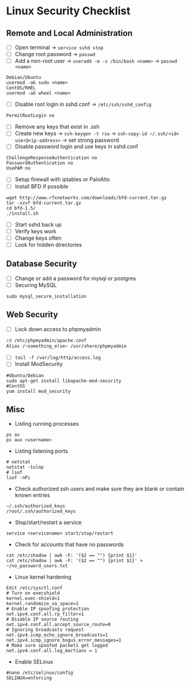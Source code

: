 # Linux Security Checklist

## Remote and Local Administration

* [ ] Open terminal -> `service sshd stop`
* [ ] Change root password -> `passwd`
* [ ] Add a non-root user -> `useradd -m -s /bin/bash <name>` -> `passwd <name>`
```
Debian/Ubuntu
usermod -aG sudo <name>
CentOS/RHEL
usermod -aG wheel <name>
```
* [ ] Disable root login in sshd.conf -> `/etc/ssh/sshd_config`
```
PermitRootLogin no
```
* [ ] Remove any keys that exist in .ssh
* [ ] Create new keys -> `ssh-keygen -t rsa` -> `ssh-copy-id ~/.ssh/<id> user@<ip-address>` -> set strong password
* [ ] Disable password login and use keys in sshd.conf
```
ChallengeResponseAuthentication no
PasswordAuthentication no
UsePAM no
```
* [ ] Setup firewall with iptables or PaloAlto
* [ ] Install BFD if possible
```
wget http://www.rfxnetworks.com/downloads/bfd-current.tar.gz
tar -xzvf bfd-current.tar.gz 
cd bfd-1.5/
./install.sh
```
* [ ] Start sshd back up
* [ ] Verify keys work
* [ ] Change keys often
* [ ] Look for hidden directories

## Database Security

* [ ] Change or add a password for mysql or postgres
* [ ] Securing MySQL
```
sudo mysql_secure_installation
```

## Web Security

* [ ] Lock down access to phpmyadmin
```bash
cd /etc/phpmyadmin/apache.conf
Alias /<something_else> /usr/share/phpmyadmin
```
* [ ] `tail -f /var/log/http/access.log`
* [ ] Install ModSecurity
```
#Ubuntu/Debian
sudo apt-get install libapache-mod-security
#CentOS
yum install mod_security
```

## Misc

* Listing running processes
```
ps ax
ps aux <username>
```
* Listing listening ports
```
# netstat
netstat -tulnp
# lsof
lsof -nPi
```
* Check authorized ssh users and make sure they are blank or contain known entries
```
~/.ssh/authorized_keys
/root/.ssh/authorized_keys
```
* Stop/start/restart a service
```
service <servicename> start/stop/restart
```
* Check for accounts that have no passwords
```
cat /etc/shadow | awk -F: '($2 == "") {print $1}'
cat /etc/shadow | awk -F: '($2 == "") {print $1}' > ~/no_password_users.txt
```
* Linux kernel hardening
```
Edit /etc/sysctl.conf
# Turn on execshield
kernel.exec-shield=1
kernel.randomize_va_space=1
# Enable IP spoofing protection
net.ipv4.conf.all.rp_filter=1
# Disable IP source routing
net.ipv4.conf.all.accept_source_route=0
# Ignoring broadcasts request
net.ipv4.icmp_echo_ignore_broadcasts=1
net.ipv4.icmp_ignore_bogus_error_messages=1
# Make sure spoofed packets get logged
net.ipv4.conf.all.log_martians = 1
```
* Enable SELinux
```
#nano /etc/selinux/config
SELINUX=enforcing
```
